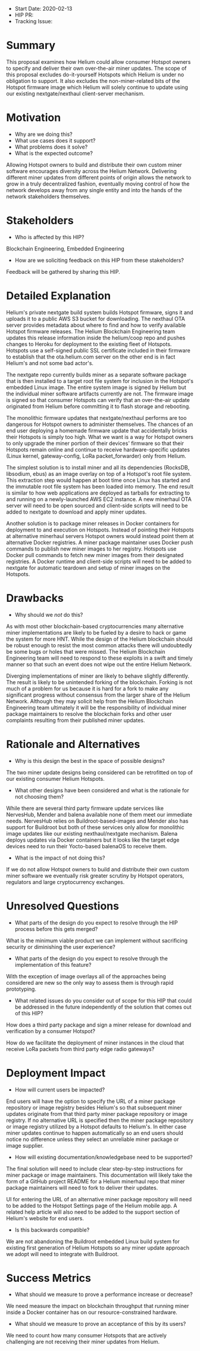 - Start Date: 2020-02-13
- HIP PR: <!-- leave this empty -->
- Tracking Issue: <!-- leave this empty -->

# Summary
[summary]: #summary

This proposal examines how Helium could allow consumer Hotspot owners to specify
and deliver their own over-the-air miner updates. The scope of this proposal
excludes do-it-yourself Hotspots which Helium is under no obligation to support.
It also excludes the non-miner-related bits of the Hotspot firmware image which
Helium will solely continue to update using our existing nextgate/nexthaul
client-server mechanism.

# Motivation
[motivation]: #motivation

- Why are we doing this?
- What use cases does it support?
- What problems does it solve?
- What is the expected outcome?

Allowing Hotspot owners to build and distribute their own custom miner software
encourages diversity across the Helium Network. Delivering different miner
updates from different points of origin allows the network to grow in a truly
decentralized fashion, eventually moving control of how the network develops
away from any single entity and into the hands of the network stakeholders
themselves.

# Stakeholders
[stakeholders]: #stakeholders

* Who is affected by this HIP?

Blockchain Engineering, Embedded Engineering

* How are we soliciting feedback on this HIP from these stakeholders?

Feedback will be gathered by sharing this HIP.

# Detailed Explanation
[detailed-explanation]: #detailed-explanation

Helium's private nextgate build system builds Hotspot firmware, signs it and
uploads it to a public AWS S3 bucket for downloading. The nexthaul OTA server
provides metadata about where to find and how to verify available Hotspot
firmware releases. The Helium Blockchain Engineering team updates this release
information inside the helium/coop repo and pushes changes to Heroku for
deployment to the existing fleet of Hotspots. Hotspots use a self-signed public
SSL certificate included in their firmware to establish that the ota.helium.com
server on the other end is in fact Helium's and not some bad actor's.

The nextgate repo currently builds miner as a separate software package that is
then installed to a target root file system for inclusion in the Hotspot's
embedded Linux image. The entire system image is signed by Helium but the
individual miner software artifacts currently are not. The firmware image is
signed so that consumer Hotspots can verify that an over-the-air update
originated from Helium before committing it to flash storage and rebooting.

The monolithic firmware updates that nextgate/nexthaul performs are too
dangerous for Hotspot owners to administer themselves. The chances of an end
user deploying a homemade firmware update that accidentally bricks their
Hotspots is simply too high. What we want is a way for Hotspot owners to only
upgrade the miner portion of their devices' firmware so that their Hotspots
remain online and continue to receive hardware-specific updates (Linux kernel,
gateway-config, LoRa packet_forwarder) only from Helium.

The simplest solution is to install miner and all its dependencies (RocksDB,
libsodium, ebus) as an image overlay on top of a Hotspot's root file system.
This extraction step would happen at boot time once Linux has started and the
immutable root file system has been loaded into memory. The end result is
similar to how web applications are deployed as tarballs for extracting to and
running on a newly-launched AWS EC2 instance. A new minerhaul OTA server will
need to be open sourced and client-side scripts will need to be added to
nextgate to download and apply miner updates.

Another solution is to package miner releases in Docker containers for
deployment to and execution on Hotspots. Instead of pointing their Hotspots at
alternative minerhaul servers Hotspot owners would instead point them at
alternative Docker registries. A miner package maintainer uses Docker push
commands to publish new miner images to her registry. Hotspots use Docker pull
commands to fetch new miner images from their designated registries. A Docker
runtime and client-side scripts will need to be added to nextgate for automatic
teardown and setup of miner images on the Hotspots.

# Drawbacks
[drawbacks]: #drawbacks

- Why should we *not* do this?

As with most other blockchain-based cryptocurrencies many alternative miner
implementations are likely to be fueled by a desire to hack or game the system
for more HNT. While the design of the Helium blockchain should be robust enough
to resist the most common attacks there will undoubtedly be some bugs or holes
that were missed. The Helium Blockchain Engineering team will need to respond to
these exploits in a swift and timely manner so that such an event does not wipe
out the entire Helium Network.

Diverging implementations of miner are likely to behave slightly differently.
The result is likely to be unintended forking of the blockchain. Forking is not
much of a problem for us because it is hard for a fork to make any significant
progress without consensus from the larger share of the Helium Network. Although
they may solicit help from the Helium Blockchain Engineering team ultimately it
will be the responsibility of individual miner package maintainers to resolve
the blockchain forks and other user complaints resulting from their published
miner updates.

# Rationale and Alternatives
[alternatives]: #rationale-and-alternatives

- Why is this design the best in the space of possible designs?

The two miner update designs being considered can be retrofitted on top of our
existing consumer Helium Hotspots.

- What other designs have been considered and what is the rationale for not
choosing them?

While there are several third party firmware update services like NervesHub,
Mender and balena available none of them meet our immediate needs. NervesHub
relies on Buildroot-based-images and Mender also has support for Buildroot but
both of these services only allow for monolithic image updates like our existing
nexthaul/nextgate mechanism. Balena deploys updates via Docker containers but it
looks like the target edge devices need to run their Yocto-based balenaOS to
receive them.

- What is the impact of not doing this?

If we do not allow Hotspot owners to build and distribute their own custom miner
software we eventually risk greater scrutiny by Hotspot operators, regulators
and large cryptocurrency exchanges.

# Unresolved Questions
[unresolved]: #unresolved-questions

- What parts of the design do you expect to resolve through the HIP process
before this gets merged?

What is the minimum viable product we can implement without sacrificing security
or diminishing the user experience?

- What parts of the design do you expect to resolve through the implementation
of this feature?

With the exception of image overlays all of the approaches being considered are
new so the only way to assess them is through rapid prototyping.

- What related issues do you consider out of scope for this HIP that could be
addressed in the future independently of the solution that comes out of this HIP?

How does a third party package and sign a miner release for download and
verification by a consumer Hotspot?

How do we facilitate the deployment of miner instances in the cloud that receive
LoRa packets from third party edge radio gateways?

# Deployment Impact
[deployment-impact]: #deployment-impact

- How will current users be impacted?

End users will have the option to specify the URL of a miner package repository
or image registry besides Helium's so that subsequent miner updates originate
from that third party miner package repository or image registry. If no
alternative URL is specified then the miner package repository or image registry
utilized by a Hotspot defaults to Helium's. In either case miner updates continue
to happen automatically so an end users should notice no difference unless they
select an unreliable miner package or image supplier.

- How will existing documentation/knowledgebase need to be supported?

The final solution will need to include clear step-by-step instructions for
miner package or image maintainers. This documentation will likely take the form
of a GitHub project README for a Helium minerhaul repo that miner package
maintainers will need to fork to deliver their updates.

UI for entering the URL of an alternative miner package repository will need to
be added to the Hotspot Settings page of the Helium mobile app. A related help
article will also need to be added to the support section of Helium's website
for end users.

- Is this backwards compatible?

We are not abandoning the Buildroot embedded Linux build system for existing
first generation of Helium Hotspots so any miner update approach we adopt will
need to integrate with Buildroot.

# Success Metrics
[success-metrics]: #success-metrics

- What should we measure to prove a performance increase or decrease?

We need measure the impact on blockchain throughput that running miner inside a
Docker container has on our resource-constrained hardware.

- What should we measure to prove an acceptance of this by its users?

We need to count how many consumer Hotspots that are actively challenging are
not receiving their miner updates from Helium.
